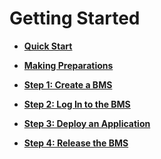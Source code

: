 # Getting Started<a name="EN-US_TOPIC_0053536913"></a>

-   **[Quick Start](quick-start.md)**  

-   **[Making Preparations](making-preparations.md)**  

-   **[Step 1: Create a BMS](step-1-create-a-bms.md)**  

-   **[Step 2: Log In to the BMS](step-2-log-in-to-the-bms.md)**  

-   **[Step 3: Deploy an Application](step-3-deploy-an-application.md)**  

-   **[Step 4: Release the BMS](step-4-release-the-bms.md)**  


